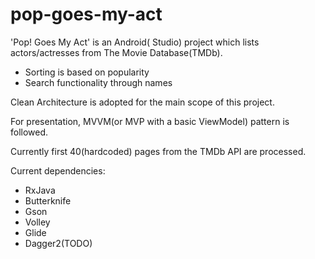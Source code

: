 # pop-goes-my-act
'Pop! Goes My Act' is an Android( Studio) project which lists actors/actresses from The Movie Database(TMDb).
- Sorting is based on popularity
- Search functionality through names 

Clean Architecture is adopted for the main scope of this project.

For presentation, MVVM(or MVP with a basic ViewModel) pattern is followed.

Currently first 40(hardcoded) pages from the TMDb API are processed.

Current dependencies:
- RxJava
- Butterknife
- Gson
- Volley
- Glide
- Dagger2(TODO)
